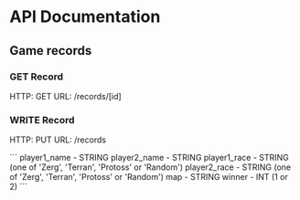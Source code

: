 # API Documentation

## Game records

### GET Record

HTTP: GET
URL: /records/[id]

### WRITE Record

HTTP: PUT
URL: /records

´´´
player1_name - STRING
player2_name - STRING
player1_race - STRING (one of 'Zerg', 'Terran', 'Protoss' or 'Random')
player2_race - STRING (one of 'Zerg', 'Terran', 'Protoss' or 'Random')
map - STRING
winner - INT (1 or 2)
´´´
